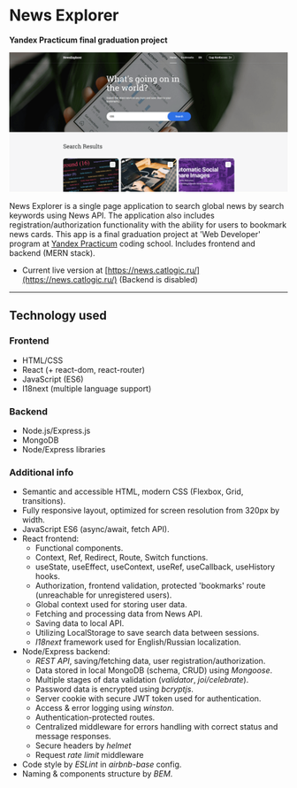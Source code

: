 # News Explorer
**Yandex Practicum final graduation project**

![News Explorer Preview](./gh_news.png)

News Explorer is a single page application to search global news by search keywords using News API. The application also includes registration/authorization functionality with the ability for users to bookmark news cards. This app is a final graduation project at 'Web Developer' program at [Yandex Practicum](https://practicum.yandex.com/) coding school. Includes frontend and backend (MERN stack).

* Current live version at [https://news.catlogic.ru/](https://news.catlogic.ru/) (Backend is disabled)

---
## Technology used

### Frontend

* HTML/CSS
* React (+ react-dom, react-router)
* JavaScript (ES6)
* I18next (multiple language support)

### Backend
* Node.js/Express.js
* MongoDB
* Node/Express libraries

### Additional info
* Semantic and accessible HTML, modern CSS (Flexbox, Grid, transitions).
* Fully responsive layout, optimized for screen resolution from 320px by width.
* JavaScript ES6 (async/await, fetch API).
* React frontend:
  * Functional components.
  * Context, Ref, Redirect, Route, Switch functions.
  * useState, useEffect, useContext, useRef, useCallback, useHistory hooks.
  * Authorization, frontend validation, protected 'bookmarks' route (unreachable for unregistered users).
  * Global context used for storing user data.
  * Fetching and processing data from News API.
  * Saving data to local API.
  * Utilizing LocalStorage to save search data between sessions.
  * *I18next* framework used for English/Russian localization.
* Node/Express backend:
  * *REST API*, saving/fetching data, user registration/authorization.
  * Data stored in local MongoDB (schema, CRUD) using *Mongoose*.
  * Multiple stages of data validation (*validator*, *joi/celebrate*).
  * Password data is encrypted using *bcryptjs*.
  * Server cookie with secure JWT token used for authentication.
  * Access & error logging using *winston*.
  * Authentication-protected routes.
  * Centralized middleware for errors handling with correct status and message responses.
  * Secure headers by *helmet*
  * Request *rate limit* middleware
* Code style by *ESLint* in *airbnb-base* config.
* Naming & components structure by *BEM*.
